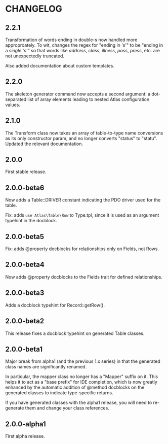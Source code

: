 # CHANGELOG

## 2.2.1

Transformation of words ending in double-s now handled more approproately. To
wit, changes the regex for "ending in 's'" to be "ending in a *single* 's'" so
that words like _address_, _class_, _illness_, _pass_, _press_, etc. are not
unexpectedly truncated.

Also added documentation about custom templates.

## 2.2.0

The skeleton generator command now accepts a second argument: a dot-separated
list of array elements leading to nested Atlas configuration values.

## 2.1.0

The Transform class now takes an array of table-to-type name conversions as
its only constructor param, and no longer converts "status" to "statu". Updated
the relevant documentation.

## 2.0.0

First stable release.

## 2.0.0-beta6

Now adds a Table::DRIVER constant indicating the PDO driver used for the table.

Fix: adds `use Atlas\Table\Row` to Type.tpl, since it is used as an argument
typehint in the docblock.

## 2.0.0-beta5

Fix: adds @property docblocks for relationships only on Fields, not Rows.

## 2.0.0-beta4

Now adds @property docblocks to the Fields trait for defined relationships.

## 2.0.0-beta3

Adds a docblock typehint for Record::getRow().

## 2.0.0-beta2

This release fixes a docblock typehint on generated Table classes.

## 2.0.0-beta1

Major break from alpha1 (and the previous 1.x series) in that the generated
class names are significantly renamed.

In particular, the mapper class no longer has a "Mapper" suffix on it. This
helps it to act as a "base prefix" for IDE completion, which is now greatly
enhanced by the automatic addition of @method docblocks on the generated classes
to indicate type-specific returns.

If you have generated classes with the alpha1 release, you will need to re-
generate them and change your class references.

## 2.0.0-alpha1

First alpha release.

